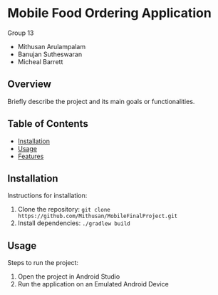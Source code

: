 # Mobile Food Ordering Application
Group 13
- Mithusan Arulampalam
- Banujan Sutheswaran
- Micheal Barrett


## Overview
Briefly describe the project and its main goals or functionalities.

## Table of Contents
- [Installation](#installation)
- [Usage](#usage)
- [Features](#features)

## Installation
Instructions for installation:
1. Clone the repository: `git clone https://github.com/Mithusan/MobileFinalProject.git`
2. Install dependencies: `./gradlew build`

## Usage
Steps to run the project:
1. Open the project in Android Studio 
2. Run the application on an Emulated Android Device
